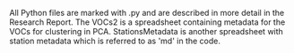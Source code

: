 All Python files are marked with .py and are described in more detail in the Research Report. 
The VOCs2 is a spreadsheet containing metadata for the VOCs for clustering in PCA. 
StationsMetadata is another spreadsheet with station metadata which is referred to as 'md' in the code. 
